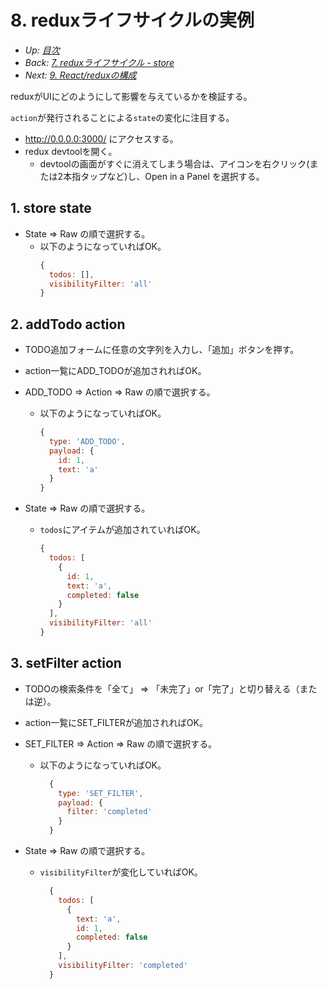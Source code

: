 # 8. reduxライフサイクルの実例

- *Up: [目次](../index.md)*
- *Back: [7. reduxライフサイクル - store](./07_lifecycle_store.md)*
- *Next: [9. React/reduxの構成](./09_react_redux.md)*

reduxがUIにどのようにして影響を与えているかを検証する。

`action`が発行されることによる`state`の変化に注目する。

- http://0.0.0.0:3000/ にアクセスする。
- redux devtoolを開く。
  - devtoolの画面がすぐに消えてしまう場合は、アイコンを右クリック(または2本指タップなど)し、Open in a Panel を選択する。

## 1. store state

  - State => Raw の順で選択する。
    - 以下のようになっていればOK。
      ```js
      {
        todos: [],
        visibilityFilter: 'all'
      }
      ```

## 2. addTodo action

  - TODO追加フォームに任意の文字列を入力し、「追加」ボタンを押す。
  - action一覧にADD_TODOが追加されればOK。

  - ADD_TODO => Action => Raw の順で選択する。
    - 以下のようになっていればOK。
      ```js
      {
        type: 'ADD_TODO',
        payload: {
          id: 1,
          text: 'a'
        }
      }
      ```

  - State => Raw の順で選択する。
    - `todos`にアイテムが追加されていればOK。
      ```js
      {
        todos: [
          {
            id: 1,
            text: 'a',
            completed: false
          }
        ],
        visibilityFilter: 'all'
      }
      ```

## 3. setFilter action

  - TODOの検索条件を「全て」 => 「未完了」or「完了」と切り替える（または逆）。
  - action一覧にSET_FILTERが追加されればOK。

  - SET_FILTER => Action => Raw の順で選択する。
    - 以下のようになっていればOK。
      ```js
        {
          type: 'SET_FILTER',
          payload: {
            filter: 'completed'
          }
        }
      ```

  - State => Raw の順で選択する。
    - `visibilityFilter`が変化していればOK。
      ```js
        {
          todos: [
            {
              text: 'a',
              id: 1,
              completed: false
            }
          ],
          visibilityFilter: 'completed'
        }
      ```
